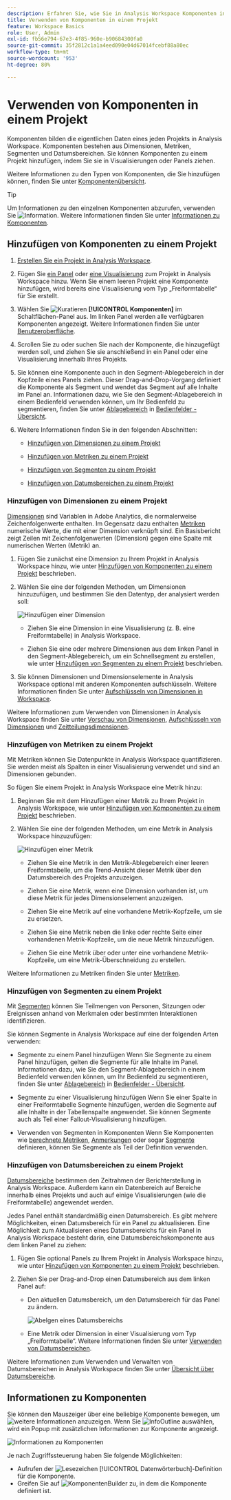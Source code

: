 ```yaml
---
description: Erfahren Sie, wie Sie in Analysis Workspace Komponenten in einem Projekt verwenden
title: Verwenden von Komponenten in einem Projekt
feature: Workspace Basics
role: User, Admin
exl-id: fb56e794-67e3-4f85-960e-b90684300fa0
source-git-commit: 35f2812c1a1a4eed090e04d67014fcebf88a80ec
workflow-type: tm+mt
source-wordcount: '953'
ht-degree: 80%

---
```


# Verwenden von Komponenten in einem Projekt

Komponenten bilden die eigentlichen Daten eines jeden Projekts in Analysis Workspace. Komponenten bestehen aus Dimensionen, Metriken, Segmenten und Datumsbereichen. Sie können Komponenten zu einem Projekt hinzufügen, indem Sie sie in Visualisierungen oder Panels ziehen.

Weitere Informationen zu den Typen von Komponenten, die Sie hinzufügen können, finden Sie unter [Komponentenübersicht](/help/analyze/analysis-workspace/components/analysis-workspace-components.md).

>[!TIP]
>
>Um Informationen zu den einzelnen Komponenten abzurufen, verwenden Sie ![Information](/help/assets/icons/InfoOutline.svg). Weitere Informationen finden Sie unter [Informationen zu Komponenten](#component-info).

## Hinzufügen von Komponenten zu einem Projekt

1. [Erstellen Sie ein Projekt in Analysis Workspace](/help/analyze/analysis-workspace/build-workspace-project/create-projects.md).

1. Fügen Sie [ein Panel](/help/analyze/analysis-workspace/c-panels/panels.md#create-a-panel) oder [eine Visualisierung](/help/analyze/analysis-workspace/visualizations/freeform-analysis-visualizations.md#add-visualizations-to-a-panel) zum Projekt in Analysis Workspace hinzu. Wenn Sie einem leeren Projekt eine Komponente hinzufügen, wird bereits eine Visualisierung vom Typ „Freiformtabelle“ für Sie erstellt.

1. Wählen Sie ![Kuratieren](/help/assets/icons/Curate.svg) **[!UICONTROL Komponenten]** im Schaltflächen-Panel aus. Im linken Panel werden alle verfügbaren Komponenten angezeigt. Weitere Informationen finden Sie unter [Benutzeroberfläche](/help/analyze/analysis-workspace/home.md#interface).

1. Scrollen Sie zu oder suchen Sie nach der Komponente, die hinzugefügt werden soll, und ziehen Sie sie anschließend in ein Panel oder eine Visualisierung innerhalb Ihres Projekts.

1. Sie können eine Komponente auch in den Segment-Ablegebereich in der Kopfzeile eines Panels ziehen. Dieser Drag-and-Drop-Vorgang definiert die Komponente als Segment und wendet das Segment auf alle Inhalte im Panel an.
Informationen dazu, wie Sie den Segment-Ablagebereich in einem Bedienfeld verwenden können, um Ihr Bedienfeld zu segmentieren, finden Sie unter [Ablagebereich](/help/analyze/analysis-workspace/c-panels/panels.md#drop-zone) in [Bedienfelder - Übersicht](/help/analyze/analysis-workspace/c-panels/panels.md).

1. Weitere Informationen finden Sie in den folgenden Abschnitten:

   * [Hinzufügen von Dimensionen zu einem Projekt](#add-dimensions-to-a-project)

   * [Hinzufügen von Metriken zu einem Projekt](#add-metrics-to-a-project)

   * [Hinzufügen von Segmenten zu einem Projekt](#add-segments-to-a-project)

   * [Hinzufügen von Datumsbereichen zu einem Projekt](#add-date-ranges-to-a-project)

### Hinzufügen von Dimensionen zu einem Projekt

[Dimensionen](/help/components/dimensions/overview.md) sind Variablen in Adobe Analytics, die normalerweise Zeichenfolgenwerte enthalten. Im Gegensatz dazu enthalten [Metriken](/help/components/c-calcmetrics/cm-overview.md) numerische Werte, die mit einer Dimension verknüpft sind. Ein Basisbericht zeigt Zeilen mit Zeichenfolgenwerten (Dimension) gegen eine Spalte mit numerischen Werten (Metrik) an.

1. Fügen Sie zunächst eine Dimension zu Ihrem Projekt in Analysis Workspace hinzu, wie unter [Hinzufügen von Komponenten zu einem Projekt](#add-components-to-a-project) beschrieben. 

1. Wählen Sie eine der folgenden Methoden, um Dimensionen hinzuzufügen, und bestimmen Sie den Datentyp, der analysiert werden soll:

   ![Hinzufügen einer Dimension](assets/add-dimension.gif)

   * Ziehen Sie eine Dimension in eine Visualisierung (z. B. eine Freiformtabelle) in Analysis Workspace.

   * Ziehen Sie eine oder mehrere Dimensionen aus dem linken Panel in den Segment-Ablegebereich, um ein Schnellsegment zu erstellen, wie unter [Hinzufügen von Segmenten zu einem Projekt](#add-filters-to-a-project) beschrieben.

1. Sie können Dimensionen und Dimensionselemente in Analysis Workspace optional mit anderen Komponenten aufschlüsseln. Weitere Informationen finden Sie unter [Aufschlüsseln von Dimensionen in Workspace](/help/analyze/analysis-workspace/components/dimensions/t-breakdown-fa.md).

Weitere Informationen zum Verwenden von Dimensionen in Analysis Workspace finden Sie unter [Vorschau von Dimensionen](/help/analyze/analysis-workspace/components/dimensions/view-dimensions.md), [Aufschlüsseln von Dimensionen](/help/analyze/analysis-workspace/components/dimensions/t-breakdown-fa.md) und [Zeitteilungsdimensionen](/help/analyze/analysis-workspace/components/dimensions/time-parting-dimensions.md).

### Hinzufügen von Metriken zu einem Projekt

Mit Metriken können Sie Datenpunkte in Analysis Workspace quantifizieren. Sie werden meist als Spalten in einer Visualisierung verwendet und sind an Dimensionen gebunden.

So fügen Sie einem Projekt in Analysis Workspace eine Metrik hinzu:

1. Beginnen Sie mit dem Hinzufügen einer Metrik zu Ihrem Projekt in Analysis Workspace, wie unter [Hinzufügen von Komponenten zu einem Projekt](#add-components-to-a-project) beschrieben.



1. Wählen Sie eine der folgenden Methoden, um eine Metrik in Analysis Workspace hinzuzufügen:

   ![Hinzufügen einer Metrik](assets/add-metric.gif)

   * Ziehen Sie eine Metrik in den Metrik-Ablegebereich einer leeren Freiformtabelle, um die Trend-Ansicht dieser Metrik über den Datumsbereich des Projekts anzuzeigen.

   * Ziehen Sie eine Metrik, wenn eine Dimension vorhanden ist, um diese Metrik für jedes Dimensionselement anzuzeigen.

   * Ziehen Sie eine Metrik auf eine vorhandene Metrik-Kopfzeile, um sie zu ersetzen.

   * Ziehen Sie eine Metrik neben die linke oder rechte Seite einer vorhandenen Metrik-Kopfzeile, um die neue Metrik hinzuzufügen.

   * Ziehen Sie eine Metrik über oder unter eine vorhandene Metrik-Kopfzeile, um eine Metrik-Überschneidung zu erstellen.


Weitere Informationen zu Metriken finden Sie unter [Metriken](/help/analyze/analysis-workspace/components/apply-create-metrics.md).

### Hinzufügen von Segmenten zu einem Projekt

Mit [Segmenten](/help/components/segmentation/seg-overview.md) können Sie Teilmengen von Personen, Sitzungen oder Ereignissen anhand von Merkmalen oder bestimmten Interaktionen identifizieren.

Sie können Segmente in Analysis Workspace auf eine der folgenden Arten verwenden:

* Segmente zu einem Panel hinzufügen
Wenn Sie Segmente zu einem Panel hinzufügen, gelten die Segmente für alle Inhalte im Panel.
Informationen dazu, wie Sie den Segment-Ablagebereich in einem Bedienfeld verwenden können, um Ihr Bedienfeld zu segmentieren, finden Sie unter [Ablagebereich](/help/analyze/analysis-workspace/c-panels/panels.md#drop-zone) in [Bedienfelder - Übersicht](/help/analyze/analysis-workspace/c-panels/panels.md).

* Segmente zu einer Visualisierung hinzufügen
Wenn Sie einer Spalte in einer Freiformtabelle Segmente hinzufügen, werden die Segmente auf alle Inhalte in der Tabellenspalte angewendet. Sie können Segmente auch als Teil einer Fallout-Visualisierung hinzufügen.

* Verwenden von Segmenten in Komponenten
Wenn Sie Komponenten wie [berechnete Metriken](/help/components/c-calcmetrics/c-workflow/cm-workflow/c-build-metrics/metrics-with-segments.md), [Anmerkungen](/help/analyze/analysis-workspace/components/annotations/create-annotations.md#annotation-builder) oder sogar [Segmente](/help/components/segmentation/segmentation-workflow/seg-build.md) definieren, können Sie Segmente als Teil der Definition verwenden.


### Hinzufügen von Datumsbereichen zu einem Projekt

[Datumsbereiche](/help/analyze/analysis-workspace/components/calendar-date-ranges/calendar.md) bestimmen den Zeitrahmen der Berichterstellung in Analysis Workspace. Außerdem kann ein Datenbereich auf Bereiche innerhalb eines Projekts und auch auf einige Visualisierungen (wie die Freiformtabelle) angewendet werden.

Jedes Panel enthält standardmäßig einen Datumsbereich. Es gibt mehrere Möglichkeiten, einen Datumsbereich für ein Panel zu aktualisieren. Eine Möglichkeit zum Aktualisieren eines Datumsbereichs für ein Panel in Analysis Workspace besteht darin, eine Datumsbereichskomponente aus dem linken Panel zu ziehen:

1. Fügen Sie optional Panels zu Ihrem Projekt in Analysis Workspace hinzu, wie unter [Hinzufügen von Komponenten zu einem Projekt](#add-components-to-a-project) beschrieben. 

1. Ziehen Sie per Drag-and-Drop einen Datumsbereich aus dem linken Panel auf:

   * Den aktuellen Datumsbereich, um den Datumsbereich für das Panel zu ändern.

     ![Abelgen eines Datumsbereichs](assets/add-date-range.gif)

   * Eine Metrik oder Dimension in einer Visualisierung vom Typ „Freiformtabelle“. Weitere Informationen finden Sie unter [Verwenden von Datumsbereichen](/help/analyze/analysis-workspace/components/calendar-date-ranges/calendar.md#use-date-ranges).

Weitere Informationen zum Verwenden und Verwalten von Datumsbereichen in Analysis Workspace finden Sie unter [Übersicht über Datumsbereiche](/help/analyze/analysis-workspace/components/calendar-date-ranges/calendar.md).

## Informationen zu Komponenten

Sie können den Mauszeiger über eine beliebige Komponente bewegen, um ![weitere Informationen](/help/assets/icons/InfoOutline.svg) anzuzeigen. Wenn Sie ![InfoOutline](/help/assets/icons/InfoOutline.svg) auswählen, wird ein Popup mit zusätzlichen Informationen zur Komponente angezeigt.

![Informationen zu Komponenten](assets/component-info.png)

Je nach Zugriffssteuerung haben Sie folgende Möglichkeiten:

* Aufrufen der ![Lesezeichen](/help/assets/icons/Bookmark.svg) [!UICONTROL Datenwörterbuch]-Definition für die Komponente.
* Greifen Sie auf ![ Komponenten](/help/assets/icons/Edit.svg)Builder zu, in dem die Komponente definiert ist.




<!--
# Use components in Analysis Workspace

Components make up the actual data of any project in Analysis Workspace. Components consist of dimensions, metrics, segments, and date ranges. You can add components to a project by dragging them into visualizations or panels.

For overview information about the types of components you can add, see [Components overview](/help/analyze/analysis-workspace/components/analysis-workspace-components.md).

>[!TIP]
>
>For information about each component, select the Info icon next to a component's name in the left rail of Analysis Workspace, or see the [Analytics Components Guide](/help/components/home.md).

## Begin adding components to a project

1. [Create a project in Analysis Workspace](/help/analyze/analysis-workspace/build-workspace-project/create-projects.md) if you haven't already.

1. [Add a panel](/help/analyze/analysis-workspace/c-panels/panels.md) or [add a visualization](/help/analyze/analysis-workspace/visualizations/freeform-analysis-visualizations.md#add-visualizations-to-a-panel) to the project in Analysis Workspace. 

   If you add a component to a blank project, a freeform table visualization is automatically created.

1. Select the **[!UICONTROL Components]** icon in the left rail.

   ![](assets/build-components.png)

1. Scroll to or search for the component you want to add, then drag it to a panel or visualization within your project. 

1. (Optional) Drag a component to the segment drop zone in a panel header. 

   Segments apply to all content within the panel.

   For information about how you can use the segment drop zone on a panel to filter your panel, see [Drop zone](/help/analyze/analysis-workspace/c-panels/panels.md#drop-zone) in [Panels overview](/help/analyze/analysis-workspace/c-panels/panels.md).

   ![drop a segment in the drop zone](assets/segment-dropzone.png)

1. For more detailed information, continue with one of the following sections, depending on the component type you are adding:

   * [Add dimensions to a project](#add-dimensions-to-a-project)

   * [Add metrics to a project](#add-metrics-to-a-project)

   * [Add segments to a project](#add-segments-to-a-project)

   * [Add date ranges to a project](#add-date-ranges-to-a-project)

## Add dimensions to a project

[Dimensions](/help/components/dimensions/overview.md) are variables in Adobe Analytics that typically contain string values. Common dimensions include [Page](/help/components/dimensions/page.md), [Referring domain](/help/components/dimensions/referring-domain.md), or an [eVar](/help/components/dimensions/evar.md). In contrast, [metrics](/help/components/metrics/overview.md) contain numeric values that tie to a dimension. A basic report shows rows of string values (dimension), against a column of numeric values (metric).

1. Start adding a dimension to your project in Analysis Workspace, as described in [Begin adding components to a project](#begin-adding-components-to-a-project).

1. Choose one of the following methods to add dimensions and determine the type of data you want to analyze:

   * Drag a dimension to a visualization (such as a freeform table) in Analysis Workspace.

     ![Add dimensions to a project](assets/add-dimensions.png)
   
   * Drag one or more dimensions from the left rail onto the segment drop zone to create an ad hoc segment, as described in [Add segments to a project](#add-segments-to-a-project).

     ![drop a segment in the drop zone](assets/segment-dropzone.png)

1. (Optional) You can break down dimensions and dimension items in Analysis Workspace with other components. 

   For more information, see [Break down dimensions](/help/analyze/analysis-workspace/components/dimensions/t-breakdown-fa.md).

For more information about how to use dimensions in Analysis Workspace, see [Preview dimensions](/help/analyze/analysis-workspace/components/dimensions/view-dimensions.md), [Break down dimensions](/help/analyze/analysis-workspace/components/dimensions/t-breakdown-fa.md), and [Time-parting dimensions](/help/analyze/analysis-workspace/components/dimensions/time-parting-dimensions.md).

## Add metrics to a project

[Metrics](/help/analyze/analysis-workspace/components/apply-create-metrics.md) allow you to quantify data points in Analysis Workspace. They are most commonly used as columns in a visualization and tied to dimensions.

To add a metric to a project in Analysis Workspace:

1. Start adding a metric to your project in Analysis Workspace, as described in [Begin adding components to a project](#begin-adding-components-to-a-project).

1. Choose one of the following methods to add a metric in Analysis Workspace:

   * Drag a metric to the metric drop zone in an empty Freeform table to see that metric trended over the project's date period. 

     ![Add a metric to a project](assets/add-metrics.png)

   * Drag a metric when a dimension is present to see that metric compared to each dimension item. 

   * Drag a metric on top of an existing metric header to replace it.

   * Drag a metric next to a header to see both metrics side-by-side.

For more information about how to use metrics in Analysis Workspace, see [Metrics](/help/analyze/analysis-workspace/components/apply-create-metrics.md).

## Add segments to a project

[Segments](/help/components/segmentation/seg-overview.md) allow you to identify subsets of visitors based on characteristics or specific interactions.

You can use segments in Analysis Workspace in any of the following ways:

### Add segments to a panel

When you add segments to a panel, the segments apply to all content within the panel.

For information about how you can use the segment drop zone on a panel to filter your panel, see [Drop zone](/help/analyze/analysis-workspace/c-panels/panels.md#drop-zone) in [Panels overview](/help/analyze/analysis-workspace/c-panels/panels.md).

### Add segments to a column in a freeform table

When you add segments to a column in a freeform table, the segments apply to all content within the table column.

### Use segments when creating calculated metrics

In the Calculated metric builder, you can apply segments within your metric definition. 

For more information, see [Segmented metrics](/help/components/c-calcmetrics/c-workflow/cm-workflow/c-build-metrics/metrics-with-segments.md).

## Add date ranges to a project

[Date ranges](/help/analyze/analysis-workspace/components/calendar-date-ranges/custom-date-ranges.md) determine the reporting time frame in Analysis Workspace, and can be applied to one or more panels within a project.

Each panel includes a date range by default. There are multiple ways to update a date range for a panel. One way to update a date range for a panel in Analysis Workspace is to drag a date range component from the left rail:

1. Start adding a date range to your project in Analysis Workspace, as described in [Begin adding components to a project](#begin-adding-components-to-a-project).

1. Drag a date range from the left rail onto the current date range in the upper-right portion of the panel.

     ![drop a date range](assets/daterange-drop.png)

For more information about how to use calendars and date ranges in Analysis Workspace, see [Calendar and date ranges overview](/help/analyze/analysis-workspace/components/calendar-date-ranges/calendar.md).

-->